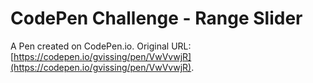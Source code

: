 # CodePen Challenge - Range Slider

A Pen created on CodePen.io. Original URL: [https://codepen.io/gvissing/pen/VwVvwjR](https://codepen.io/gvissing/pen/VwVvwjR).

